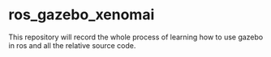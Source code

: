 # ros_gazebo_xenomai
This repository will record the whole process of learning how to use gazebo in ros and all the relative source code.
